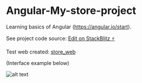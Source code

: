 # Angular-My-store-project

Learning basics of Angular (https://angular.io/start).

See project code source: [Edit on StackBlitz ⚡️](https://stackblitz.com/edit/web-angular-pc5-kgc)

Test web created: [store_web](https://web-angular-pc5-kgc.stackblitz.io/)

(Interface example below)

![alt text](https://angular.io/generated/images/guide/start/product-alert-button.png)
